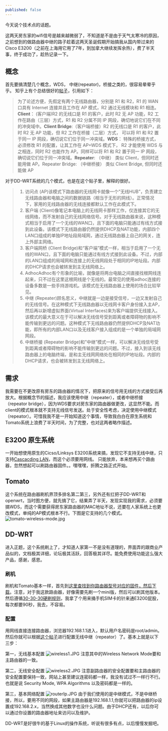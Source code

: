 ```yaml
---
published: false
---
```

今天说个技术点的话题。

这两天房东家的wifi信号是越来越微弱了，不知道是不是由于天气太寒冷的原因，之前想到的做路由器中继的路子趁着这两天圣诞假期开始搞我从国内带过来的Cisco E3200（之前在上海用它用了7年，到加拿大继续发挥余热），费了半天事，终于成功了，趁热记录一下。

## 概念
首先要搞清楚几个概念，WDS， 中继(repeator)，桥接之类的，很容易晕晕乎乎。 知乎上有个总结很好的[帖子](https://www.zhihu.com/question/20380724)，引用如下：
>为了论述方便，先假定有两个无线路由器，分别是 R1 和 R2，R1 的 WAN 口具有 Internet 连接并且工作在 AP 模式，R2 通过无线模块和 R1 相连。**Client**： (客户端)R2 的无线口是 R1 的客户，此时 R2 无 AP 功能，R2 工作在路由（三层）方式，R1 和 R2 分属不同 IP 网段，确切地说它们在不同的冲突域中。**Client Bridge**:（客户端桥接）R2 的无线口是 R1 的客户，此时 R2 无 AP 功能，但 R2 工作在桥接（二层）方式， 可以将 R1 和 R2 置于同一 IP 网段，确切说它们位于同一冲突域。**WDS**：
特殊的桥接方式， 必须修改 R1 的配置，让其工作在 AP+WDS 模式下， R2 才能使用 WDS 与之相连，同时 R2 也能作为 AP。同样可以将 R1 和 R2 置于同一 IP 网段，确切说它们位于同一冲突域。**Repeater**: （中继）
类似 Client，但同时还能用做 AP。Repeater Bridge: （中继桥接）
类似 Client Bridge, 但同时还能做 AP

对于DD-WRT系统的几个模式，也是在这个贴子里，解释的很好。
>1. 访问点 (AP)该模式下路由器的无线网卡就像一个”无线HUB”，负责建立无线路由器和电脑之间的数据链路（相当于无形的网线）。正常情况下，家用的无线路由器的无线连接都默认工作在此模式下。
>2. 客户端 (Client)像笔记本电脑上的无线网卡那样工作，仅连接其它的无线网络，而不发射自己的无线网络信号。对于无线路由器来说，这种模式相当于启用了一个无线的WAN口，且下面的电脑只能通过有线方式接到此设备。该模式下无线路由器仍然提供DHCP及NAT功能，内部四个LAN口组成的单独IP地址段局域网，通过无线路由器上自己的网关，连上外部主网络。
>3. 客户端网桥 (Client Bridge)和“客户端”模式一样，相当于启用了一个无线的WAN口，且下面的电脑只能通过有线方式接到此设备。不过，内部的LAN口组成的局域网和连接上的无线网段处于相同的IP地址段。内部的DHCP请求也会被转发到主无线网络上。
>4. AdhocAdhoc有个形象的比喻，就像是将两台电脑之间直接找根网线连起来，只不过在这里这根网线是个无线的。最常见的使用adhoc连接的设备多数是一些手持游戏机。该模式在无线路由器上使用的场合比较罕见。
>5. 中继 (Repeater)顾名思义，中继就是一边是接受信号，一边又发射自己的无线信号。在这种模式下无线路由器以无线网卡客户身份接入主AP，然后再以新增虚拟界面(Virtual Interfaces)来为客户端提供无线接入。该模式的最大意义在于可以解决无线信号受到距离或者障碍物的影响不能传输到更远的问题。这种模式下无线路由器仍然提供DHCP及NAT功能，即所有的内部LAN口以及无线客户接入组成的是一个单独的局域网网段。
>6. 中继桥接 (Repeater Bridge)和”中继”模式一样，可以解决无线信号受到距离或者障碍物的影响不能传输到更远的问题。不过，接入到该无线路由器上的电脑终端，是和主无线网网络处在相同的IP地址段。内部的DHCP请求，也会被转发到主无线网络上。

## 需求
我需要在不更改原有房东的路由器的情况下，把原来的信号用无线的方式接受后再放大。根据概念节的描述，我应该使用中继（repeater），或者中继桥接（repeator bridge），因为WDS要求对房东家的路由器做更改，这显然不能。而client的模式根本就不支持无线信号发送。处于安全性考虑，决定使用中继模式（repeator）。可惜我我不是一开始知道这个事情，导致我白白在原生系统和Tomato系统上浪费了半天时间，为了完整，也对这两者略作描述。

## E3200 原生系统
一开始想使用原生的Cicso/Linksys E3200系统来搞，发现它不支持无线中继，只支持[Cascacding LAN](https://www.linksys.com/us/support-article?articleNum=132275)，而这个必须要用网线。 只能放弃，本来想再买个路由器，忽然想起可以刷路由器固件。。嘿嘿嘿，折腾之路正式开始。

## Tomato
这个系统在路由器刷机界顶多排名第二第三，另外还有扛把子DD-WRT和openwrt，当时图方便，就先搞了它，结果弄了半天，发现实现我的需求，必须要搞WDS，而这个需要获得房东家路由器的MAC地址不说，还要在人家系统上也更改模式，单纯的AP模式根本不行。下图是它支持的几个模式。
![tomato-wireless-mode.jpg]({{site.baseurl}}/images/tomato-wireless-mode.jpg)

## DD-WRT
进入正题，这个系统刷上了，才知道人家第一不是没有道理的，界面弄的跟商业产品似的，文档极其详细，论坛极其活跃，回答极其详尽。能免费使用功能这么强大产品，感谢，感恩。

### 刷机
刷机和Tomato基本一样，首先到[这里查找到你路由器型号对应的固件，然后下载](https://www.dd-wrt.com/site/support/router-database)。注意，对于我这款路由器，好像需要先刷一个mini版，然后可以刷其他版本。然后遵循[30-30-30硬刷规则](https://www.dd-wrt.com/wiki/index.php/Hard_reset_or_30/30/30)，我拿了个用来捅手机SIM卡的针来通E3200屁股，每次都要90秒，我去，不容易。 

### 配置
用网线直接连接路由器，浏览器192.168.1.1进入，默认用户名密码是root/admin。然后你就可以根据[这个帖子](https://www.dd-wrt.com/wiki/index.php/Repeater)进行配置无线中继（repeator）了。基本上就是以下三步：

第一，无线基本配置
![wireless1.JPG]({{site.baseurl}}/images/wireless1.JPG)
注意其中的Wireless Network Mode要和主路由器的一致。

第二，无线安全配置
![wireless2.JPG]({{site.baseurl}}/images/wireless2.JPG)
注意副路由器的安全配置要和主路由器的安全配置要保持一致，网站上甚至建议连密码都一样，我没有试过不一样行不行。也就是说 Security Mode, WPA Algorithms 以及密码都是一样的。

第三，基本网络配置
![routerIp.JPG]({{site.baseurl}}/images/routerIp.JPG)
由于我们使用的是中继模式，不是中继桥接，所以，要用不同的网段，如果主路由器是192.168.1.1,你就可以把路由器的ip设置成192.168.2.x，当然换成其他数字也没什么问题。由于DHCP还有，以后你可以通过你设置的路由器地址来访问以及维护。

DD-WRT是好很牛的基于Linux的操作系统，听说有很多有点，以后慢慢发掘吧。
